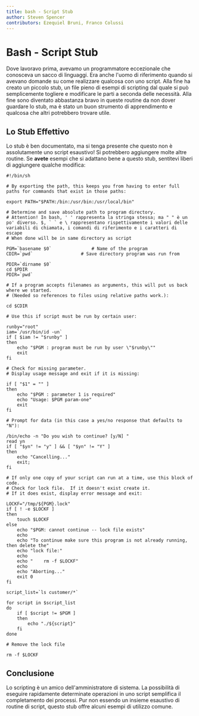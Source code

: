 ```yaml
---
title: bash - Script Stub
author: Steven Spencer
contributors: Ezequiel Bruni, Franco Colussi
---
```


# Bash - Script Stub

Dove lavoravo prima, avevamo un programmatore eccezionale che conosceva un sacco di linguaggi. Era anche l'uomo di riferimento quando si avevano domande su come realizzare qualcosa con uno script. Alla fine ha creato un piccolo stub, un file pieno di esempi di scripting dal quale si può semplicemente togliere e modificare le parti a seconda delle necessità. Alla fine sono diventato abbastanza bravo in queste routine da non dover guardare lo stub, ma è stato un buon strumento di apprendimento e qualcosa che altri potrebbero trovare utile.

## Lo Stub Effettivo

Lo stub è ben documentato, ma si tenga presente che questo non è assolutamente uno script esaustivo! Si potrebbero aggiungere molte altre routine. Se **avete** esempi che si adattano bene a questo stub, sentitevi liberi di aggiungere qualche modifica:

```
#!/bin/sh

# By exporting the path, this keeps you from having to enter full paths for commands that exist in those paths:

export PATH="$PATH:/bin:/usr/bin:/usr/local/bin"

# Determine and save absolute path to program directory.
# Attention! In bash, ' ' rappresenta la stringa stessa; ma " " è un po' diverso. $, ` ` e \ rappresentano rispettivamente i valori delle variabili di chiamata, i comandi di riferimento e i caratteri di escape
# When done will be in same directory as script

PGM=`basename $0`               # Name of the program
CDIR=`pwd`                  # Save directory program was run from

PDIR=`dirname $0`
cd $PDIR
PDIR=`pwd`

# If a program accepts filenames as arguments, this will put us back where we started.
# (Needed so references to files using relative paths work.):

cd $CDIR

# Use this if script must be run by certain user:

runby="root"
iam=`/usr/bin/id -un`
if [ $iam != "$runby" ]
then
    echo "$PGM : program must be run by user \"$runby\""
    exit
fi

# Check for missing parameter.
# Display usage message and exit if it is missing:

if [ "$1" = "" ]
then
    echo "$PGM : parameter 1 is required"
    echo "Usage: $PGM param-one"
    exit
fi

# Prompt for data (in this case a yes/no response that defaults to "N"):

/bin/echo -n "Do you wish to continue? [y/N] "
read yn
if [ "$yn" != "y" ] && [ "$yn" != "Y" ]
then
    echo "Cancelling..."
    exit;
fi

# If only one copy of your script can run at a time, use this block of code.
# Check for lock file.  If it doesn't exist create it.
# If it does exist, display error message and exit:

LOCKF="/tmp/${PGM}.lock"
if [ ! -e $LOCKF ]
then
    touch $LOCKF
else
    echo "$PGM: cannot continue -- lock file exists"
    echo
    echo "To continue make sure this program is not already running, then delete the"
    echo "lock file:"
    echo
    echo "    rm -f $LOCKF"
    echo
    echo "Aborting..."
    exit 0
fi

script_list=`ls customer/*`

for script in $script_list
do
    if [ $script != $PGM ]
    then
        echo "./${script}"
    fi
done

# Remove the lock file

rm -f $LOCKF
```

## Conclusione

Lo scripting è un amico dell'amministratore di sistema. La possibilità di eseguire rapidamente determinate operazioni in uno script semplifica il completamento dei processi. Pur non essendo un insieme esaustivo di routine di script, questo stub offre alcuni esempi di utilizzo comune.
